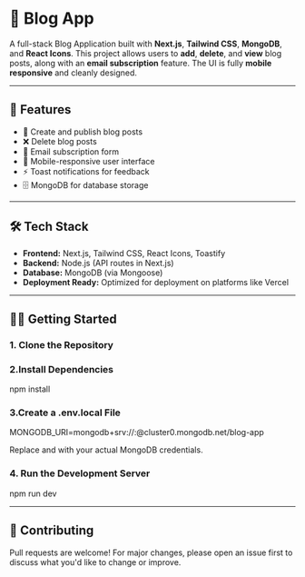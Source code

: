 # 📝 Blog App

A full-stack Blog Application built with **Next.js**, **Tailwind CSS**, **MongoDB**, and **React Icons**. This project allows users to **add**, **delete**, and **view** blog posts, along with an **email subscription** feature. The UI is fully **mobile responsive** and cleanly designed.

---

## 🚀 Features

- 📌 Create and publish blog posts
- ❌ Delete blog posts
- 📧 Email subscription form
- 📱 Mobile-responsive user interface
- ⚡ Toast notifications for feedback
- 🗄️ MongoDB for database storage

---

## 🛠️ Tech Stack

- **Frontend:** Next.js, Tailwind CSS, React Icons, Toastify
- **Backend:** Node.js (API routes in Next.js)
- **Database:** MongoDB (via Mongoose)
- **Deployment Ready:** Optimized for deployment on platforms like Vercel

---

## 🧑‍💻 Getting Started

### 1. Clone the Repository

### 2.Install Dependencies
npm install

### 3.Create a .env.local File
MONGODB_URI=mongodb+srv://<username>:<password>@cluster0.mongodb.net/blog-app

Replace <username> and <password> with your actual MongoDB credentials.

### 4. Run the Development Server
npm run dev

---
## 🤝 Contributing
Pull requests are welcome! For major changes, please open an issue first to discuss what you'd like to change or improve.

